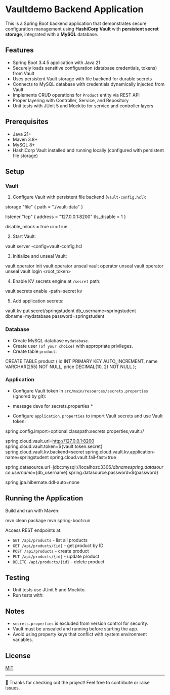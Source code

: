 # Vaultdemo Backend Application

This is a Spring Boot backend application that demonstrates secure configuration management using **HashiCorp Vault** with **persistent secret storage**, integrated with a **MySQL** database.

## Features

- Spring Boot 3.4.5 application with Java 21
- Securely loads sensitive configuration (database credentials, tokens) from Vault
- Uses persistent Vault storage with file backend for durable secrets
- Connects to MySQL database with credentials dynamically injected from Vault
- Implements CRUD operations for `Product` entity via REST API
- Proper layering with Controller, Service, and Repository
- Unit tests with JUnit 5 and Mockito for service and controller layers

## Prerequisites

- Java 21+
- Maven 3.8+
- MySQL 8+
- HashiCorp Vault installed and running locally (configured with persistent file storage)

## Setup

### Vault

1. Configure Vault with persistent file backend (`vault-config.hcl`):

storage "file" {
path = "./vault-data"
}

listener "tcp" {
address = "127.0.0.1:8200"
tls_disable = 1
}

disable_mlock = true
ui = true


2. Start Vault:

vault server -config=vault-config.hcl


3. Initialize and unseal Vault:

vault operator init
vault operator unseal <key1>
vault operator unseal <key2>
vault operator unseal <key3>
vault login <root_token>


4. Enable KV secrets engine at `/secret` path:

vault secrets enable -path=secret kv


5. Add application secrets:

vault kv put secret/springstudent db_username=springstudent dbname=mydatabase password=springstudent


### Database

- Create MySQL database `mydatabase`.
- Create user `(of your choice)` with appropriate privileges.
- Create table `product`:

CREATE TABLE product (
id INT PRIMARY KEY AUTO_INCREMENT,
name VARCHAR(255) NOT NULL,
price DECIMAL(10, 2) NOT NULL
);


### Application

- Configure Vault token in `src/main/resources/secrets.properties` (ignored by git):

* message devs for secrets.properties *


- Configure `application.properties` to import Vault secrets and use Vault token:

spring.config.import=optional:classpath:secrets.properties,vault://

spring.cloud.vault.uri=http://127.0.0.1:8200
spring.cloud.vault.token=${vault.token.secret}
spring.cloud.vault.kv.backend=secret
spring.cloud.vault.kv.application-name=springstudent
spring.cloud.vault.fail-fast=true

spring.datasource.url=jdbc:mysql://localhost:3306/${dbname}
spring.datasource.username=${db_username}
spring.datasource.password=${password}

spring.jpa.hibernate.ddl-auto=none


## Running the Application

Build and run with Maven:

mvn clean package
mvn spring-boot:run


Access REST endpoints at:

- `GET /api/products` - list all products
- `GET /api/products/{id}` - get product by ID
- `POST /api/products` - create product
- `PUT /api/products/{id}` - update product
- `DELETE /api/products/{id}` - delete product

## Testing

- Unit tests use JUnit 5 and Mockito.
- Run tests with:


## Notes

- `secrets.properties` is excluded from version control for security.
- Vault must be unsealed and running before starting the app.
- Avoid using property keys that conflict with system environment variables.

## License

[MIT](LICENSE)

---

🙏 Thanks for checking out the project! Feel free to contribute or raise issues.

